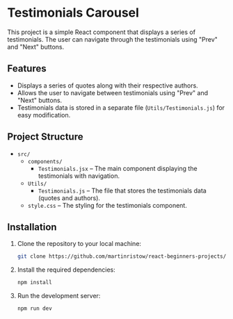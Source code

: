 # Testimonials Carousel

This project is a simple React component that displays a series of testimonials. The user can navigate through the testimonials using "Prev" and "Next" buttons.

## Features

- Displays a series of quotes along with their respective authors.
- Allows the user to navigate between testimonials using "Prev" and "Next" buttons.
- Testimonials data is stored in a separate file (`Utils/Testimonials.js`) for easy modification.

## Project Structure

- `src/`
    - `components/`
        - `Testimonials.jsx` – The main component displaying the testimonials with navigation.
    - `Utils/`
        - `Testimonials.js` – The file that stores the testimonials data (quotes and authors).
    - `style.css` – The styling for the testimonials component.

## Installation

1. Clone the repository to your local machine:

   ```bash
   git clone https://github.com/martinristow/react-beginners-projects/tree/main/Testamonails

2. Install the required dependencies:
    ```bash
   npm install

3. Run the development server:
    ```bash
   npm run dev